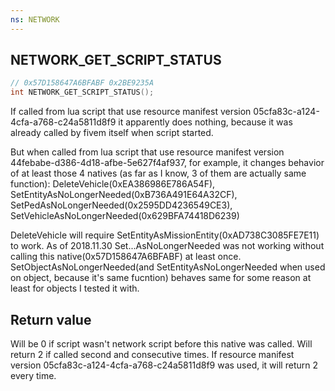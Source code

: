 ```yaml
---
ns: NETWORK
---
```

## NETWORK_GET_SCRIPT_STATUS

```c
// 0x57D158647A6BFABF 0x2BE9235A
int NETWORK_GET_SCRIPT_STATUS();
```
If called from lua script that use resource manifest version 05cfa83c-a124-4cfa-a768-c24a5811d8f9 it apparently does nothing, because it was already called by fivem itself when script started.

But when called from lua script that use resource manifest version 44febabe-d386-4d18-afbe-5e627f4af937, for example, it changes behavior of at least those 4 natives (as far as I know, 3 of them are actually same function):
DeleteVehicle(0xEA386986E786A54F),
SetEntityAsNoLongerNeeded(0xB736A491E64A32CF),
SetPedAsNoLongerNeeded(0x2595DD4236549CE3),
SetVehicleAsNoLongerNeeded(0x629BFA74418D6239)

DeleteVehicle will require SetEntityAsMissionEntity(0xAD738C3085FE7E11) to work.
As of 2018.11.30 Set...AsNoLongerNeeded was not working without calling this native(0x57D158647A6BFABF) at least once.
SetObjectAsNoLongerNeeded(and SetEntityAsNoLongerNeeded when used on object, because it's same fucntion) behaves same for some reason at least for objects I tested it with.

## Return value

Will be 0 if script wasn't network script before this native was called. Will return 2 if called second and consecutive times.
If resource manifest version 05cfa83c-a124-4cfa-a768-c24a5811d8f9 was used, it will return 2 every time.
